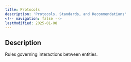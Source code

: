 ```yaml
---
title: Protocols
description: 'Protocols, Standards, and Recommendations'
<!-- navigation: false -->
lastModified: 2025-01-08
---
```


## Description

Rules governing interactions between entities.
